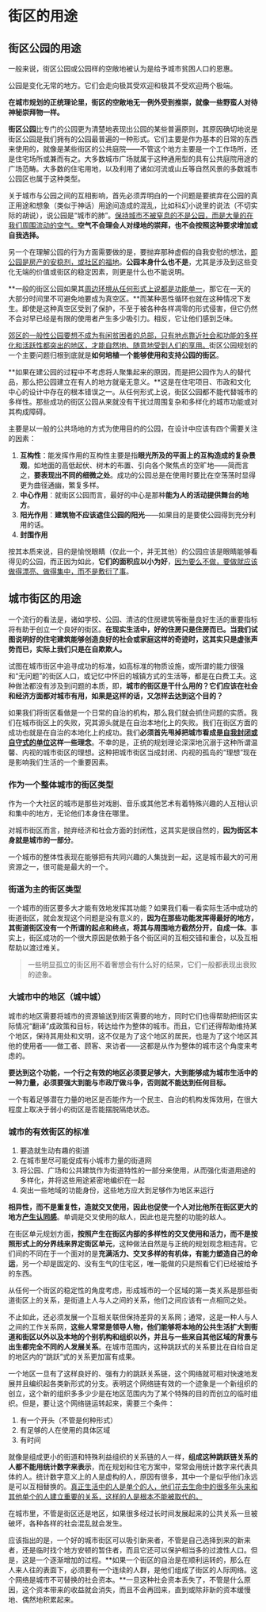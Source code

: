 # 街区的用途

## 街区公园的用途

一般来说，街区公园或公园样的空敞地被认为是给予城市贫困人口的恩惠。

公园是变化无常的地方。它们会走向极其受欢迎和极其不受欢迎两个极端。

**在城市规划的正统理论里，街区的空敞地无一例外受到推崇，就像一些野蛮人对待神秘崇拜物一样。**

**街区公园**比专门的公园更为清楚地表现出公园的某些普遍原则，其原因确切地说是街区公园是我们拥有的公园最普遍的一种形式。它们主要是作为基本的日常的东西来使用的，就像是某些街区的公共庭院——不管这个地方主要是一个工作场所，还是住宅场所或兼而有之。大多数城市广场就属于这种通用型的具有公共庭院用途的广场范畴。大多数的住宅用地，以及利用了诸如河流或山丘等自然风景的多数城市公园区也属于这种类型。

关于城市与公园之间的互相影响，首先必须弄明白的一个问题是要摈弃在公园的真正用途和想象（类似于神话）用途间造成的混乱，比如科幻小说里的说法（不切实际的胡说），说公园是“城市的肺”。<u>保持城市不被窒息的不是公园，而是大量的在我们周围流动的空气。</u>**空气不会理会人对绿地的崇拜，也不会按照这种要求增加或自我选择。**

另一个在理解公园的行为方面需要做的是，要抛弃那种虚假的自我安慰的想法，<u>即公园是房产的安稳剂，或社区的福地</u>。**公园本身什么也不是**，尤其是涉及到这些变化无端的价值或街区的稳定因素，则更是什么也不能说明。

**一般的街区公园如果其<u>周边环境从任何形式上说都是功能单一</u>，那它在一天的大部分时间里不可避免地要成为真空区。**而某种恶性循环也就在这种情况下发生。即使是这种真空区受到了保护，不至于被各种各样凋零的形式侵害，但它仍然不会对早已经是有限的使用者产生多少吸引力。相反，它让他们感到乏味。

<u>郊区的一般性公园要想不成为有闲贫困者的总部，只有地点靠近社会和功能的多样化和活跃性都突出的地区，才能自然地、随意地受到人们的享用。</u>街区公园规划的一个主要问题归根到底就是**如何培植一个能够使用和支持公园的街区**。

**如果在建公园的过程中不考虑将人聚集起来的原因，而是把公园作为人的替代品，那么把公园建立在有人的地方就毫无意义。**这是在住宅项目、市政和文化中心的设计中存在的根本错误之一。从任何形式上说，街区公园都不能代替城市的多样性。那些成功的街区公园从来就没有干扰过周围复杂和多样化的城市功能或对其构成障碍。

主要是以一般的公共场地的方式为使用目的的公园，在设计中应该有四个需要关注的因素：

1. **互构性**：能发挥作用的互构性主要是指**眼光所及的平面上的互构造成的复杂景观**，如地面的高低起伏、树木的布置、引向各个聚焦点的空旷地——简而言之，**要表现出不同的细微之处**。成功的公园总是在使用时要比在空荡荡时显得更为曲径通幽，繁复多样。
2. **中心作用**：就街区公园而言，最好的中心是那种**能为人的活动提供舞台的地方**。
3. **阳光作用**：**建筑物不应该遮住公园的阳光**——如果目的是要使公园得到充分利用的话。
4. **封围作用**



<div class="updownline">按其本质来说，目的是愉悦眼睛（仅此一个，并无其他）的公园应该是眼睛能够看得见的公园，而正因为如此，<b>它们的面积应以小为好</b>，<u>因为要么不做，要做就应该做得漂亮、做得集中，而不是敷衍了事</u>。</div>



## 城市街区的用途

一个流行的看法是，诸如学校、公园、清洁的住房建筑等衡量良好生活的重要指标将有助于创立一个良好的街区。**在现实生活中，好的住房只是住房而已。当我们试图说明好的住宅建筑能够创造良好的社会或家庭这样的奇迹时，这其实只是虚张声势而已，实际上我们只是在自欺欺人。**

试图在城市街区中追寻成功的标准，如高标准的物质设施，或所谓的能力很强和“无问题”的街区人口，或记忆中怀旧的城镇方式的生活等，都是在白费工夫。这种做法都没有涉及到问题的本质，即，**城市的街区是干什么用的？它们应该在社会和经济方面都对城市有用，如果是这样的话，又怎样去达到这个目的？**

如果我们将街区看做是一个日常的自治的机构，那么我们就会抓住问题的实质。我们在城市街区上的失败，究其源头就是在自治本地化上的失败。我们在街区方面的成功也就是在自治的本地化上的成功。我们**必须首先甩掉把城市看成是<u>自我封闭或自守式的单位</u>这样一些理念**。不幸的是，正统的规划理论深深地沉溺于这种所谓温馨、内视的城市街区的理想。这种把城市街区当成封闭、内视的孤岛的“理想”现在是影响我们生活的一个重要因素。

### 作为一个整体城市的街区类型

作为一个大社区的城市是那些对戏剧、音乐或其他艺术有着特殊兴趣的人互相认识和集中的地方，无论他们本身住在哪里。

对城市街区而言，抛弃经济和社会方面的封闭性，这其实是很自然的，**因为街区本身就是城市的一部分**。

<span class="highlight">一个城市的整体性表现在能够把有共同兴趣的人集拢到一起，这是城市最大的可用资源之一，很可能是最大的一个。</span>

### 街道为主的街区类型

一个城市的街区要多大才能有效地发挥其功能？如果我们看一看实际生活中成功的街道街区，就会发现这个问题是没有意义的，**因为在那些功能发挥得最好的地方，其街道街区没有一个所谓的起点和终点，将其与周围地方截然分开，自成一体**。事实上，街区成功的一个很大原因是依赖于各个街区间的互相交错和重合，以及互相帮助以渡过难关。

> 一些明显孤立的街区用不着奢想会有什么好的结果，它们一般都表现出衰败的迹象。

### 大城市中的地区（城中城）

城市的地区需要将城市的资源输送到街区需要的地方，同时它们也得帮助把街区实际情况“翻译”成政策和目标，转达给作为整体的城市。而且，它们还得帮助维持某个地区，保持其用处和文明，这不仅是为了这个地区的居民，也是为了这个地区其他的使用者——做工者、顾客、来访者——这都是从作为整体的城市这个角度来考虑的。

**要达到这个功能，一个行之有效的地区必须要足够大，大到能够成为城市生活中的一种力量，必须要强大到能与市政厅做斗争，否则就不能达到任何目标。**

一个有着足够潜在力量的地区是否能作为一个民主、自治的机构发挥效用，在很大程度上取决于弱小的街区<span class="highlight">是否能摆脱隔绝状态</span>。

### 城市的有效街区的标准

1. 要造就生动有趣的街道
2. 在城市里尽可能促成有小城市力量的街道网
3. 将公园、广场和公共建筑作为街道特性的一部分来使用，从而强化街道用途的多样化，并将这些用途紧密地编织在一起
4. 突出一些地域的功能身份，这些地方应大到足够作为地区来运行



**相异性，而不是重复性，造就交叉使用，因此也促使一个人对比他所在街区更大的地方<u>产生认同感</u>**。单调是交叉使用的敌人，因此也是完整的功能的敌人。

在街区单元规划方面，**按照产生在街区内部的多样性的交叉使用和活力，而不是按照形式上的分界线来界定街区单元**，这种做法自然是与正统的规划观念相违背。它们间的不同在于一个面对的是**充满活力、交叉多样的有机体，有能力塑造自己的命运**，另一个却是固定的、没有生气的住宅区，唯一能做的只是照看它们已经被给予的东西。

从任何一个街区的稳定性的角度考虑，形成城市的一个区域的第一类关系是那些街道街区上的关系，是街道上人与人之间的关系，他们之间应该有一点相同之处。

不止如此，还必须发展一个互相关联但保持差异的关系网；通常，这是一种人与人之间的工作关系网，**这些人常常是领导人物，他们能够将本地的公共生活扩大到街道和街区以外以及本地的个别机构和组织以外，并且与一些来自其他区域的背景与出生都完全不同的人发展关系**。在城市范围内，这种跳跃式的关系要比在自给自足的地区内的“跳跃”式的关系更加富有成果。

一个地区一旦有了这样良好的、强有力的跳跃关系链，这个网络就可相对快速地发展并且编织起各类新形式的分支。表明这个网络链有效的一个迹象是一个新组织的创立，这个新的组织多多少少是在地区范围内为了某个特殊的目的而创立的临时组织。但是，要让这个网络链运转起来，需要三个条件：

1. 有一个开头（不管是何种形式）
2. 有足够的人在使用的具体区域
3. 有时间

就像是组成更小的街道和特殊利益组织的关系链的人一样，**组成这种跳跃链关系的人都不能用统计数字来表示**，而在规划和住宅方案中，常常会用统计数字来代表具体的人。统计数字意义上的人是虚构的人，原因有很多，其中一个是似乎他们永远是可以互相替换的。<u>真正生活中的人是单个的人，他们花去生命中的很多年头来和其他单个的人建立重要的关系，这样的人是根本不能被取代的。</u>

在城市里，不管是街区还是地区，如果很多经过长时间发展起来的公共关系一旦被破坏，各种各样的社会混乱就会发生。

应该指出的是，一个好的城市街区可以吸引新来者，不管是自己选择到来的新来者，还是临时找个地方安顿的暂住者，而且它还可以保护相当多的过渡性人口。但是，这是一个逐渐增加的过程。**如果一个街区的自治是在顺利运转的，那么在人来人往的表面下，必须要有一个连续的人群，是他们组成了街区的人际网络。这个网络是城市不可替换的社会资本。**一旦这种社会资本丢失了，不管是什么原因，这个资本带来的收益就会消失，而且不会再回来，直到或除非新的资本缓慢地、偶然地积累起来。

